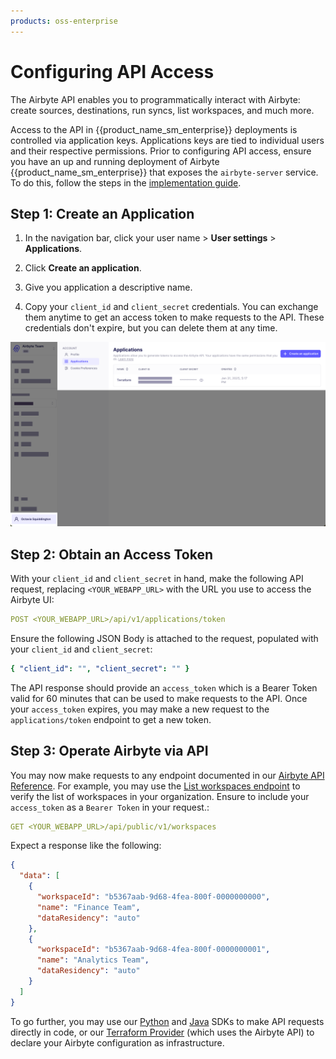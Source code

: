 ```yaml
---
products: oss-enterprise
---
```


# Configuring API Access

The Airbyte API enables you to programmatically interact with Airbyte: create sources, destinations, run syncs, list workspaces, and much more.

Access to the API in {{product_name_sm_enterprise}} deployments is controlled via application keys. Applications keys are tied to individual users and their respective permissions. Prior to configuring API access, ensure you have an up and running deployment of Airbyte {{product_name_sm_enterprise}} that exposes the `airbyte-server` service. To do this, follow the steps in the [implementation guide](./implementation-guide.md).

## Step 1: Create an Application

1. In the navigation bar, click your user name > **User settings** > **Applications**.

2. Click **Create an application**.

3. Give you application a descriptive name.

4. Copy your `client_id` and `client_secret` credentials. You can exchange them anytime to get an access token to make requests to the API. These credentials don't expire, but you can delete them at any time.

![Create an Application](./assets/enterprise-applications-creation.png)

## Step 2: Obtain an Access Token

With your `client_id` and `client_secret` in hand, make the following API request, replacing `<YOUR_WEBAPP_URL>` with the URL you use to access the Airbyte UI:

```yml
POST <YOUR_WEBAPP_URL>/api/v1/applications/token
```

Ensure the following JSON Body is attached to the request, populated with your `client_id` and `client_secret`:

```yaml
{ "client_id": "", "client_secret": "" }
```

The API response should provide an `access_token` which is a Bearer Token valid for 60 minutes that can be used to make requests to the API. Once your `access_token` expires, you may make a new request to the `applications/token` endpoint to get a new token.

## Step 3: Operate Airbyte via API

You may now make requests to any endpoint documented in our [Airbyte API Reference](https://reference.airbyte.com). For example, you may use the [List workspaces endpoint](https://reference.airbyte.com/reference/listworkspaces) to verify the list of workspaces in your organization. Ensure to include your `access_token` as a `Bearer Token` in your request.:

```yaml
GET <YOUR_WEBAPP_URL>/api/public/v1/workspaces
```

Expect a response like the following:

```json
{
  "data": [
    {
      "workspaceId": "b5367aab-9d68-4fea-800f-0000000000",
      "name": "Finance Team",
      "dataResidency": "auto"
    },
    {
      "workspaceId": "b5367aab-9d68-4fea-800f-0000000001",
      "name": "Analytics Team",
      "dataResidency": "auto"
    }
  ]
}
```

To go further, you may use our [Python](https://github.com/airbytehq/airbyte-api-python-sdk) and [Java](https://github.com/airbytehq/airbyte-api-java-sdk) SDKs to make API requests directly in code, or our [Terraform Provider](https://registry.terraform.io/providers/airbytehq/airbyte/latest) (which uses the Airbyte API) to declare your Airbyte configuration as infrastructure.
